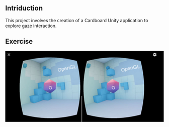 ## Intriduction
This project involves the creation of a Cardboard Unity application to explore gaze interaction.

## Exercise 

![Exercise](practise5.jpg)